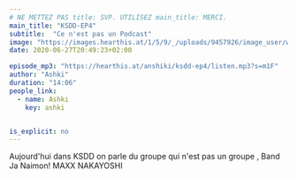 ```yaml
---
# NE METTEZ PAS title: SVP. UTILISEZ main_title: MERCI.
main_title: "KSDD-EP4"
subtitle:  "Ce n'est pas un Podcast"
image: "https://images.hearthis.at/1/5/9/_/uploads/9457926/image_user/w1400_h1400_q70_----1590757533490.jpg"
date: 2020-06-27T20:49:23+02:00

episode_mp3: "https://hearthis.at/anshiki/ksdd-ep4/listen.mp3?s=m1F"
author: "Ashki"
duration: "14:06"
people_link: 
  - name: Ashki
    key: ashki


is_explicit: no
---
```


<PodcastHeader/>

<!-- ECRIRE LA DESCRIPTION DE L'EPISODE SOUS CETTE LIGNE -->
Aujourd'hui dans KSDD on parle du groupe qui n'est pas un groupe , Band Ja Naimon! MAXX NAKAYOSHI


